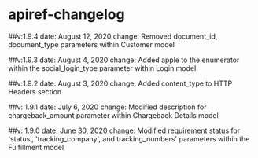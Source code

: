 # apiref-changelog

##v:1.9.4
date: August 12, 2020
change: Removed document_id, document_type parameters within Customer model

##v:1.9.3
date: August 4, 2020
change: Added apple to the enumerator within the social_login_type parameter within Login model

##v:1.9.2
date: August 3, 2020
change: Added content_type to HTTP Headers section

##v: 1.9.1
date: July 6, 2020
change: Modified description for chargeback_amount parameter within Chargeback Details model

##v: 1.9.0
date: June 30, 2020
change: Modified requirement status for 'status', 'tracking_company', and tracking_numbers' parameters within the Fulfillment model
